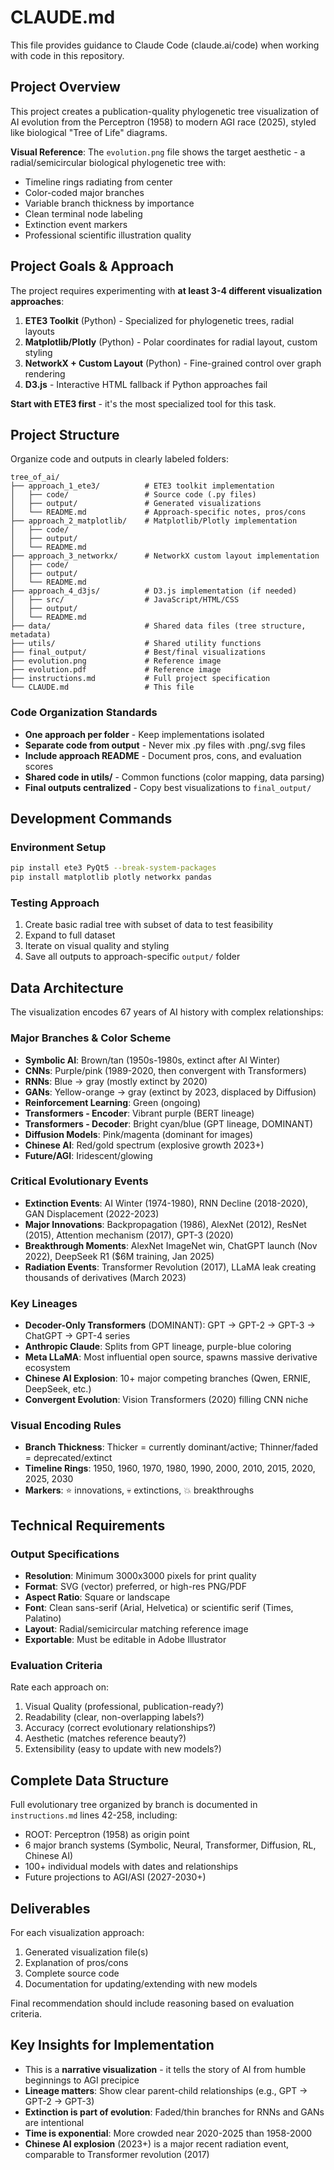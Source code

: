 # CLAUDE.md

This file provides guidance to Claude Code (claude.ai/code) when working with code in this repository.

## Project Overview

This project creates a publication-quality phylogenetic tree visualization of AI evolution from the Perceptron (1958) to modern AGI race (2025), styled like biological "Tree of Life" diagrams.

**Visual Reference**: The `evolution.png` file shows the target aesthetic - a radial/semicircular biological phylogenetic tree with:
- Timeline rings radiating from center
- Color-coded major branches
- Variable branch thickness by importance
- Clean terminal node labeling
- Extinction event markers
- Professional scientific illustration quality

## Project Goals & Approach

The project requires experimenting with **at least 3-4 different visualization approaches**:

1. **ETE3 Toolkit** (Python) - Specialized for phylogenetic trees, radial layouts
2. **Matplotlib/Plotly** (Python) - Polar coordinates for radial layout, custom styling
3. **NetworkX + Custom Layout** (Python) - Fine-grained control over graph rendering
4. **D3.js** - Interactive HTML fallback if Python approaches fail

**Start with ETE3 first** - it's the most specialized tool for this task.

## Project Structure

Organize code and outputs in clearly labeled folders:

```
tree_of_ai/
├── approach_1_ete3/          # ETE3 toolkit implementation
│   ├── code/                 # Source code (.py files)
│   ├── output/               # Generated visualizations
│   └── README.md             # Approach-specific notes, pros/cons
├── approach_2_matplotlib/    # Matplotlib/Plotly implementation
│   ├── code/
│   ├── output/
│   └── README.md
├── approach_3_networkx/      # NetworkX custom layout implementation
│   ├── code/
│   ├── output/
│   └── README.md
├── approach_4_d3js/          # D3.js implementation (if needed)
│   ├── src/                  # JavaScript/HTML/CSS
│   ├── output/
│   └── README.md
├── data/                     # Shared data files (tree structure, metadata)
├── utils/                    # Shared utility functions
├── final_output/             # Best/final visualizations
├── evolution.png             # Reference image
├── evolution.pdf             # Reference image
├── instructions.md           # Full project specification
└── CLAUDE.md                 # This file
```

### Code Organization Standards
- **One approach per folder** - Keep implementations isolated
- **Separate code from output** - Never mix .py files with .png/.svg files
- **Include approach README** - Document pros, cons, and evaluation scores
- **Shared code in utils/** - Common functions (color mapping, data parsing)
- **Final outputs centralized** - Copy best visualizations to `final_output/`

## Development Commands

### Environment Setup
```bash
pip install ete3 PyQt5 --break-system-packages
pip install matplotlib plotly networkx pandas
```

### Testing Approach
1. Create basic radial tree with subset of data to test feasibility
2. Expand to full dataset
3. Iterate on visual quality and styling
4. Save all outputs to approach-specific `output/` folder

## Data Architecture

The visualization encodes 67 years of AI history with complex relationships:

### Major Branches & Color Scheme
- **Symbolic AI**: Brown/tan (1950s-1980s, extinct after AI Winter)
- **CNNs**: Purple/pink (1989-2020, then convergent with Transformers)
- **RNNs**: Blue → gray (mostly extinct by 2020)
- **GANs**: Yellow-orange → gray (extinct by 2023, displaced by Diffusion)
- **Reinforcement Learning**: Green (ongoing)
- **Transformers - Encoder**: Vibrant purple (BERT lineage)
- **Transformers - Decoder**: Bright cyan/blue (GPT lineage, DOMINANT)
- **Diffusion Models**: Pink/magenta (dominant for images)
- **Chinese AI**: Red/gold spectrum (explosive growth 2023+)
- **Future/AGI**: Iridescent/glowing

### Critical Evolutionary Events
- **Extinction Events**: AI Winter (1974-1980), RNN Decline (2018-2020), GAN Displacement (2022-2023)
- **Major Innovations**: Backpropagation (1986), AlexNet (2012), ResNet (2015), Attention mechanism (2017), GPT-3 (2020)
- **Breakthrough Moments**: AlexNet ImageNet win, ChatGPT launch (Nov 2022), DeepSeek R1 ($6M training, Jan 2025)
- **Radiation Events**: Transformer Revolution (2017), LLaMA leak creating thousands of derivatives (March 2023)

### Key Lineages
- **Decoder-Only Transformers** (DOMINANT): GPT → GPT-2 → GPT-3 → ChatGPT → GPT-4 series
- **Anthropic Claude**: Splits from GPT lineage, purple-blue coloring
- **Meta LLaMA**: Most influential open source, spawns massive derivative ecosystem
- **Chinese AI Explosion**: 10+ major competing branches (Qwen, ERNIE, DeepSeek, etc.)
- **Convergent Evolution**: Vision Transformers (2020) filling CNN niche

### Visual Encoding Rules
- **Branch Thickness**: Thicker = currently dominant/active; Thinner/faded = deprecated/extinct
- **Timeline Rings**: 1950, 1960, 1970, 1980, 1990, 2000, 2010, 2015, 2020, 2025, 2030
- **Markers**: ⭐ innovations, 💀 extinctions, 💥 breakthroughs

## Technical Requirements

### Output Specifications
- **Resolution**: Minimum 3000x3000 pixels for print quality
- **Format**: SVG (vector) preferred, or high-res PNG/PDF
- **Aspect Ratio**: Square or landscape
- **Font**: Clean sans-serif (Arial, Helvetica) or scientific serif (Times, Palatino)
- **Layout**: Radial/semicircular matching reference image
- **Exportable**: Must be editable in Adobe Illustrator

### Evaluation Criteria
Rate each approach on:
1. Visual Quality (professional, publication-ready?)
2. Readability (clear, non-overlapping labels?)
3. Accuracy (correct evolutionary relationships?)
4. Aesthetic (matches reference beauty?)
5. Extensibility (easy to update with new models?)

## Complete Data Structure

Full evolutionary tree organized by branch is documented in `instructions.md` lines 42-258, including:
- ROOT: Perceptron (1958) as origin point
- 6 major branch systems (Symbolic, Neural, Transformer, Diffusion, RL, Chinese AI)
- 100+ individual models with dates and relationships
- Future projections to AGI/ASI (2027-2030+)

## Deliverables

For each visualization approach:
1. Generated visualization file(s)
2. Explanation of pros/cons
3. Complete source code
4. Documentation for updating/extending with new models

Final recommendation should include reasoning based on evaluation criteria.

## Key Insights for Implementation

- This is a **narrative visualization** - it tells the story of AI from humble beginnings to AGI precipice
- **Lineage matters**: Show clear parent-child relationships (e.g., GPT → GPT-2 → GPT-3)
- **Extinction is part of evolution**: Faded/thin branches for RNNs and GANs are intentional
- **Time is exponential**: More crowded near 2020-2025 than 1958-2000
- **Chinese AI explosion** (2023+) is a major recent radiation event, comparable to Transformer revolution (2017)
